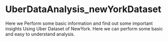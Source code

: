 # UberDataAnalysis_newYorkDataset
Here we Perform some basic information and find out some important insights Using Uber Dataset of NewYork.
Here we can perform some basic and easy to understand analysis.
